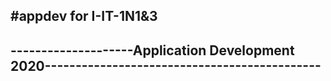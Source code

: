 #appdev for I-IT-1N1&3
----------------------------------------------------------------------------------
--------------------Application Development 2020---------------------------------------------
--------------------------------------------------------------------------------------------------

